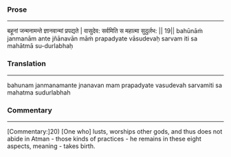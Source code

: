 ### Prose 
 --- 
बहूनां जन्मनामन्ते ज्ञानवान्मां प्रपद्यते |
वासुदेव: सर्वमिति स महात्मा सुदुर्लभ: || 19||
bahūnāṁ janmanām ante jñānavān māṁ prapadyate
vāsudevaḥ sarvam iti sa mahātmā su-durlabhaḥ

### Translation 
 --- 
bahunam janmanamante jnanavan mam prapadyate vasudevah sarvamiti sa mahatma sudurlabhah

### Commentary 
 --- 
[Commentary:]20) [One who] lusts, worships other gods, and thus does not abide in Atman - those kinds of practices - he remains in these eight aspects, meaning - takes birth.